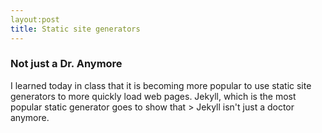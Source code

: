 ```yaml
---
layout:post
title: Static site generators
---
```


### Not just a Dr. Anymore

I learned today in class that it is becoming more popular to use static site generators to more quickly load web pages. Jekyll, which is the most popular static generator goes to show that > Jekyll isn't just a doctor anymore.
